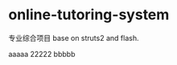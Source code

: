 ﻿online-tutoring-system
======================
专业综合项目
base on struts2 and flash.


aaaaa
22222
bbbbb